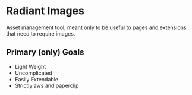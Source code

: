 # Radiant Images

Asset management tool, meant only to be useful to pages and extensions that need to require images.

## Primary (only) Goals

* Light Weight
* Uncomplicated
* Easily Extendable
* Strictly aws and paperclip